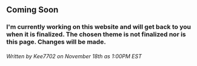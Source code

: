 
## Coming Soon
### I'm currently working on this website and will get back to you when it is finalized. The chosen theme is not finalized nor is this page. Changes will be made.
###### Written by Kee7702 on November 18th as 1:00PM EST
